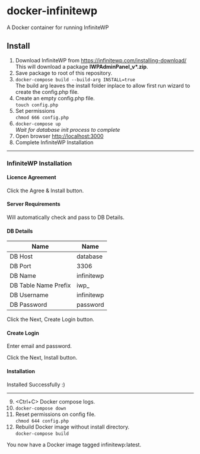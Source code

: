 # docker-infinitewp
A Docker container for running InfiniteWP

## Install

1. Download InfiniteWP from https://infinitewp.com/installing-download/<br>This will download a package **IWPAdminPanel_v\*.zip**.
2. Save package to root of this repository.
3. `docker-compose build --build-arg INSTALL=true`<br>
   The build arg leaves the install folder inplace to allow first run wizard to create the config.php file.
4. Create an empty config.php file.<br>
   `touch config.php`
5. Set permissions<br>
   `chmod 666 config.php`
6. `docker-compose up`<br>
   _Wait for database init process to complete_
7. Open browser <http://localhost:3000>
8. Complete InfiniteWP Installation

----

### InfiniteWP Installation

#### Licence Agreement

Click the Agree & Install button.

#### Server Requirements

Will automatically check and pass to DB Details.

#### DB Details

| Name                 | Name                 |
|----------------------|----------------------|
| DB Host              | database             |
| DB Port              | 3306                 |
| DB Name              | infinitewp           |
| DB Table Name Prefix | iwp_                 |
| DB Username          | infinitewp           |
| DB Password          | password             |

Click the Next, Create Login button.

#### Create Login

Enter email and password.

Click the Next, Install button.

#### Installation

Installed Successfully :)

----

9. \<Ctrl+C\> Docker compose logs.
10. `docker-compose down`
11. Reset permissions on config file.<br>
    `chmod 644 config.php`
12. Rebuild Docker image without install directory.<br>
    `docker-compose build`

You now have a Docker image tagged infinitewp:latest.